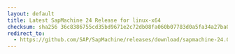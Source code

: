 ```yaml
---
layout: default
title: Latest SapMachine 24 Release for linux-x64
checksum: sha256 36c8386755cd35bd9671e2c72db08fa060b07783d0a5fa34a27ba08657a7b8dd
redirect_to:
  - https://github.com/SAP/SapMachine/releases/download/sapmachine-24.0.2/sapmachine-jre-24.0.2_linux-x64_bin.tar.gz
---
```

